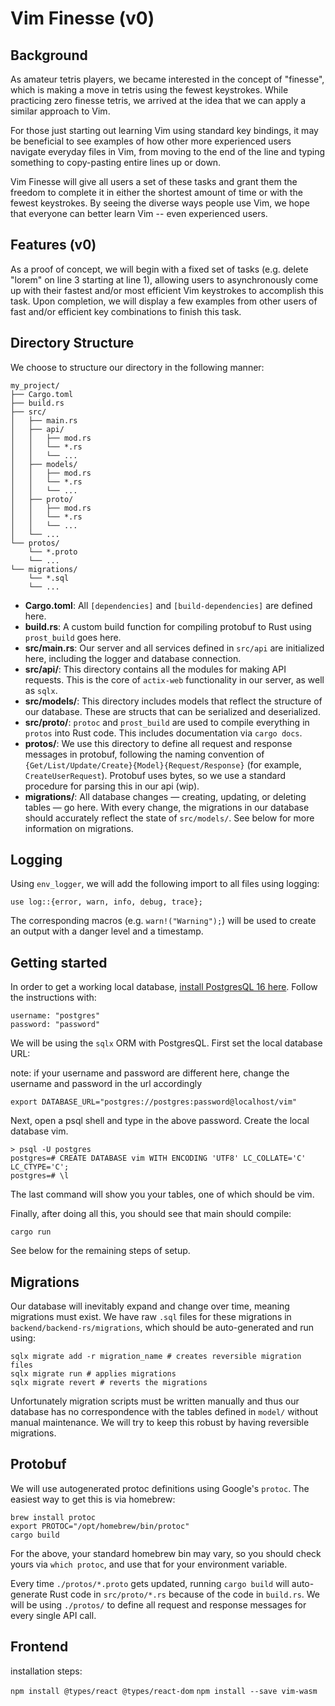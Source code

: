 # Vim Finesse (v0)

## Background

As amateur tetris players, we became interested in the concept of "finesse", which is making a move in tetris using the fewest keystrokes. While practicing zero finesse tetris, we arrived at the idea that we can apply a similar approach to Vim.

For those just starting out learning Vim using standard key bindings, it may be beneficial to see examples of how other more experienced users navigate everyday files in Vim, from moving to the end of the line and typing something to copy-pasting entire lines up or down.

Vim Finesse will give all users a set of these tasks and grant them the freedom to complete it in either the shortest amount of time or with the fewest keystrokes. By seeing the diverse ways people use Vim, we hope that everyone can better learn Vim -- even experienced users.

## Features (v0)

As a proof of concept, we will begin with a fixed set of tasks (e.g. delete "lorem" on line 3 starting at line 1), allowing users to asynchronously come up with their fastest and/or most efficient Vim keystrokes to accomplish this task. Upon completion, we will display a few examples from other users of fast and/or efficient key combinations to finish this task.

## Directory Structure

We choose to structure our directory in the following manner:

```
my_project/
├── Cargo.toml
├── build.rs
├── src/
│   ├── main.rs
│   ├── api/
│   │   ├── mod.rs
│   │   └── *.rs
│   │   └── ...
│   ├── models/
│   │   ├── mod.rs
│   │   └── *.rs
│   │   └── ...
│   ├── proto/
│   │   ├── mod.rs
│   │   └── *.rs
│   │   └── ...
│   └── ...
└── protos/
    └── *.proto
    └── ...
└── migrations/
    └── *.sql
    └── ...
```

- **Cargo.toml**: All `[dependencies]` and `[build-dependencies]` are defined here.
- **build.rs**: A custom build function for compiling protobuf to Rust using `prost_build` goes here.
- **src/main.rs**: Our server and all services defined in `src/api` are initialized here, including the logger and database connection.
- **src/api/**: This directory contains all the modules for making API requests. This is the core of `actix-web` functionality in our server, as well as `sqlx`.
- **src/models/**: This directory includes models that reflect the structure of our database. These are structs that can be serialized and deserialized.
- **src/proto/**: `protoc` and `prost_build` are used to compile everything in `protos` into Rust code. This includes documentation via `cargo docs`.
- **protos/**: We use this directory to define all request and response messages in protobuf, following the naming convention of `{Get/List/Update/Create}{Model}{Request/Response}` (for example, `CreateUserRequest`). Protobuf uses bytes, so we use a standard procedure for parsing this in our api (wip).
- **migrations/**: All database changes — creating, updating, or deleting tables — go here. With every change, the migrations in our database should accurately reflect the state of `src/models/`. See below for more information on migrations.

## Logging

Using `env_logger`, we will add the following import to all files using logging:
```
use log::{error, warn, info, debug, trace};
```

The corresponding macros (e.g. `warn!("Warning");`) will be used to create an output with a danger level and a timestamp.

## Getting started

In order to get a working local database, [install PostgresQL 16 here](https://www.enterprisedb.com/downloads/postgres-postgresql-downloads). Follow the instructions with:
```
username: "postgres"
password: "password"
```

We will be using the `sqlx` ORM with PostgresQL. First set the local database URL:

note: if your username and password are different here, change the username and password in the url accordingly
```
export DATABASE_URL="postgres://postgres:password@localhost/vim"
```

Next, open a psql shell and type in the above password. Create the local database vim.
```
> psql -U postgres
postgres=# CREATE DATABASE vim WITH ENCODING 'UTF8' LC_COLLATE='C' LC_CTYPE='C';
postgres=# \l
```

The last command will show you your tables, one of which should be vim.

Finally, after doing all this, you should see that main should compile:
```
cargo run
```

See below for the remaining steps of setup.

## Migrations

Our database will inevitably expand and change over time, meaning migrations must exist. We have raw `.sql` files for these migrations in `backend/backend-rs/migrations`, which should be auto-generated  and run using:
```
sqlx migrate add -r migration_name # creates reversible migration files
sqlx migrate run # applies migrations
sqlx migrate revert # reverts the migrations
```

Unfortunately migration scripts must be written manually and thus our database has no correspondence with the tables defined in `model/` without manual maintenance. We will try to keep this robust by having reversible migrations.

## Protobuf

We will use autogenerated protoc definitions using Google's `protoc`. The easiest way to get this is via homebrew:
```
brew install protoc
export PROTOC="/opt/homebrew/bin/protoc"
cargo build
```

For the above, your standard homebrew bin may vary, so you should check yours via `which protoc`, and use that for your environment variable.

Every time `./protos/*.proto` gets updated, running `cargo build` will auto-generate Rust code in `src/proto/*.rs` because of the code in `build.rs`. We will be using `./protos/` to define all request and response messages for every single API call.

## Frontend

installation steps:

`npm install @types/react @types/react-dom`
`npm install --save vim-wasm`
